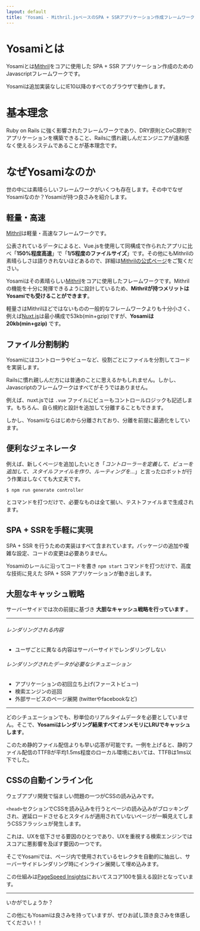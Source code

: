 ```yaml
---
layout: default
title: 'Yosami - Mithril.jsベースのSPA + SSRアプリケーション作成フレームワーク'
---
```


# Yosamiとは
Yosamiとは[Mithril](http://mithril-ja.js.org)をコアに使用した SPA + SSR アプリケーション作成のためのJavascriptフレームワークです。

Yosamiは追加実装なしにIE10以降のすべてのブラウザで動作します。

# 基本理念
Ruby on Rails に強く影響されたフレームワークであり、DRY原則とCoC原則でアプリケーションを構築できること、Railsに慣れ親しんだエンジニアが違和感なく使えるシステムであることが基本理念です。

# なぜYosamiなのか
世の中には素晴らしいフレームワークがいくつも存在します。その中でなぜYosamiなのか？Yosamiが持つ良さみを紹介します。

## 軽量・高速
[Mithril](http://mithril-ja.js.org)は軽量・高速なフレームワークです。

公表されているデータによると、Vue.jsを使用して同構成で作られたアプリに比べ「**150%程度高速**」で「**1/5程度のファイルサイズ**」です。その他にもMithrilの素晴らしさは語りきれないほどあるので、詳細は[Mithrilの公式ページ](http://mithril-ja.js.org)をご覧ください。

Yosamiはその素晴らしい[Mithril](http://mithril-ja.js.org)をコアに使用したフレームワークです。Mithrilの機能を十分に発揮できるように設計しているため、**Mithrilが持つメリットはYosamiでも受けることができます**。

軽量さはMithrilほどではないものの一般的なフレームワークよりも十分小さく、例えば[Nuxt.js](https://ja.nuxtjs.org/)は最小構成で53kb(min+gzip)ですが、**Yosamiは20kb(min+gzip)** です。

## ファイル分割制約
Yosamiにはコントローラやビューなど、役割ごとにファイルを分割してコードを実装します。

Railsに慣れ親しんだ方には普通のことに思えるかもしれません。しかし、Javascriptのフレームワークはすべてがそうではありません。

例えば、nuxt.jsでは `.vue` ファイルにビューもコントロールロジックも記述します。もちろん、自ら規約と設計を追加して分離することもできます。

しかし、Yosamiならはじめから分離されており、分離を前提に最適化をしています。

## 便利なジェネレータ
例えば、新しくページを追加したいとき「_コントローラーを定義して、ビューを追加して、スタイルファイルを作り、ルーティングを…_」と言ったロボットが行う作業はしなくても大丈夫です。

```shell
$ npm run generate controller
```

とコマンドを打つだけで、必要なものは全て揃い、テストファイルまで生成されます。

## SPA + SSRを手軽に実現
SPA + SSR を行うための実装はすべて含まれています。パッケージの追加や複雑な設定、コードの変更は必要ありません。

Yosamiのレールに沿ってコードを書き `npm start` コマンドを打つだけで、高度な技術に見えた SPA + SSR アプリケーションが動き出します。

## 大胆なキャッシュ戦略
サーバーサイドでは次の前提に基づき **大胆なキャッシュ戦略を行っています** 。

---

###### レンダリングされる内容
- ユーザごとに異なる内容はサーバーサイドでレンダリングしない

###### レンダリングされたデータが必要なシチュエーション

- アプリケーションの初回立ち上げ(ファーストビュー)
- 検索エンジンの巡回
- 外部サービスのページ展開 (twitterやfacebookなど)

---

どのシチュエーションでも、秒単位のリアルタイムデータを必要としていません。そこで、**Yosamiはレンダリング結果すべてオンメモリにLRUでキャッシュします**。

このため静的ファイル配信よりも早い応答が可能です。一例を上げると、静的ファイル配信のTTFBが平均1.5ms程度のローカル環境においては、TTFBは1ms以下でした。

## CSSの自動インライン化
ウェブアプリ開発で悩ましい問題の一つがCSSの読み込みです。

`<head>`セクションでCSSを読み込みを行うとページの読み込みがブロッキングされ、遅延ロードさせるとスタイルが適用されていないページが一瞬見えてしまうCSSフラッシュが発生します。

これは、UXを低下させる要因のひとつであり、UXを重視する検索エンジンではスコアに悪影響を及ぼす要因の一つです。

そこでYosamiでは、ページ内で使用されているセレクタを自動的に抽出し、サーバーサイドレンダリング時にインライン展開して埋め込みます。

この仕組みは[PageSpeed Insights](https://developers.google.com/speed/pagespeed/insights/?hl=ja)においてスコア100を狙える設計となっています。

----

いかがでしょうか？

この他にもYosamiは良さみを持っていますが、ぜひお試し頂き良さみを体感してください！！
